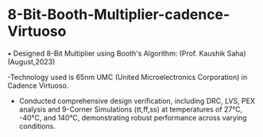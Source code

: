 # 8-Bit-Booth-Multiplier-cadence-Virtuoso
•	Designed 8-Bit Multiplier using Booth's Algorithm: (Prof. Kaushik Saha)	(August,2023)
 
-Technology used is 65nm UMC (United Microelectronics Corporation) in Cadence Virtuoso.
- Conducted comprehensive design verification, including DRC, LVS, PEX analysis and 9-Corner Simulations (tt,ff,ss) at temperatures of 27°C, -40°C, and 140°C, demonstrating robust performance across varying conditions.
